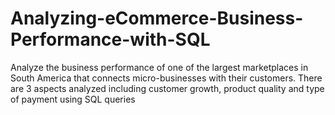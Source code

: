 # Analyzing-eCommerce-Business-Performance-with-SQL

Analyze the business performance of one of the largest marketplaces in South America that connects micro-businesses with their customers. There are 3 aspects analyzed including customer growth, product quality and type of payment using SQL queries
